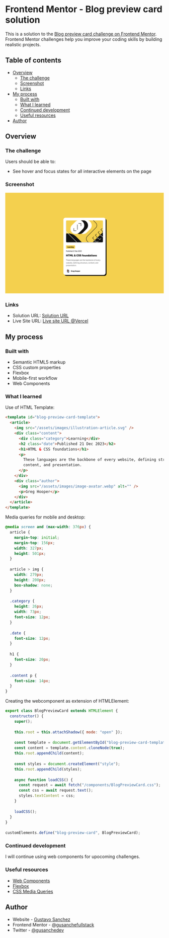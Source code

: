 # Frontend Mentor - Blog preview card solution

This is a solution to the [Blog preview card challenge on Frontend Mentor](https://www.frontendmentor.io/challenges/blog-preview-card-ckPaj01IcS). Frontend Mentor challenges help you improve your coding skills by building realistic projects.

## Table of contents

- [Overview](#overview)
  - [The challenge](#the-challenge)
  - [Screenshot](#screenshot)
  - [Links](#links)
- [My process](#my-process)
  - [Built with](#built-with)
  - [What I learned](#what-i-learned)
  - [Continued development](#continued-development)
  - [Useful resources](#useful-resources)
- [Author](#author)

## Overview

### The challenge

Users should be able to:

- See hover and focus states for all interactive elements on the page

### Screenshot

![](/MyScreenshots/Desktop-blog-preview-card.png)

### Links

- Solution URL: [Solution URL](https://your-solution-url.com)
- Live Site URL: [Live site URL @Vercel](https://frontendmentor-blog-preview-card-virid.vercel.app/)

## My process

### Built with

- Semantic HTML5 markup
- CSS custom properties
- Flexbox
- Mobile-first workflow
- Web Components

### What I learned

Use of HTML Template:

```html
<template id="blog-preview-card-template">
  <article>
    <img src="/assets/images/illustration-article.svg" />
    <div class="content">
      <div class="category">Learning</div>
      <h2 class="date">Published 21 Dec 2023</h2>
      <h1>HTML & CSS foundations</h1>
      <p>
        These languages are the backbone of every website, defining structure,
        content, and presentation.
      </p>
    </div>
    <div class="author">
      <img src="/assets/images/image-avatar.webp" alt="" />
      <p>Greg Hooper</p>
    </div>
  </article>
</template>
```

Media queries for mobile and desktop:

```css
@media screen and (max-width: 376px) {
  article {
    margin-top: initial;
    margin-top: 156px;
    width: 327px;
    height: 501px;
  }

  article > img {
    width: 279px;
    height: 200px;
    box-shadow: none;
  }

  .category {
    height: 26px;
    width: 73px;
    font-size: 12px;
  }

  .date {
    font-size: 12px;
  }

  h1 {
    font-size: 20px;
  }

  .content p {
    font-size: 14px;
  }
}
```

Creating the webcomponent as extension of HTMLElement:

```js
export class BlogPreviewCard extends HTMLElement {
  constructor() {
    super();

    this.root = this.attachShadow({ mode: "open" });

    const template = document.getElementById("blog-preview-card-template");
    const content = template.content.cloneNode(true);
    this.root.appendChild(content);

    const styles = document.createElement("style");
    this.root.appendChild(styles);

    async function loadCSS() {
      const request = await fetch("/components/BlogPreviewCard.css");
      const css = await request.text();
      styles.textContent = css;
    }

    loadCSS();
  }
}

customElements.define("blog-preview-card", BlogPreviewCard);
```

### Continued development

I will continue using web components for upocoming challenges.

### Useful resources

- [Web Components](https://developer.mozilla.org/en-US/docs/Web/API/Web_components)
- [Flexbox](https://css-tricks.com/snippets/css/a-guide-to-flexbox/)
- [CSS Media Queries](https://css-tricks.com/a-complete-guide-to-css-media-queries/)

## Author

- Website - [Gustavo Sanchez](https://gusanchefullstack.dev/)
- Frontend Mentor - [@gusanchefullstack](https://www.frontendmentor.io/profile/gusanchefullstack)
- Twitter - [@gusanchedev](https://twitter.com/gusanchedev)
